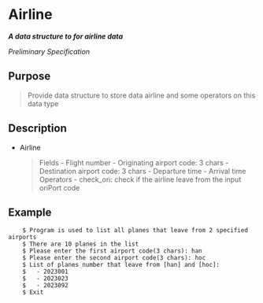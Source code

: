 
# Airline

***A data structure to for airline data***

*Preliminary Specification*

## Purpose
> Provide data structure to store data airline and some operators on this data type

## Description
- Airline
	> Fields
		- Flight number
		- Originating airport code: 3 chars
		- Destination airport code: 3 chars
		- Departure time
		- Arrival time
	> Operators
		- check_ori: check if the airline leave from the input oriPort code

## Example
```
	$ Program is used to list all planes that leave from 2 specified airports
	$ There are 10 planes in the list 
	$ Please enter the first airport code(3 chars): han
	$ Please enter the second airport code(3 chars): hoc
	$ List of planes number that leave from [han] and [hoc]:
	$	- 2023001
	$	- 2023023
	$	- 2023092
	$ Exit
```
